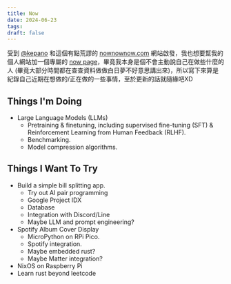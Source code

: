 ```yaml
---
title: Now
date: 2024-06-23
tags:
draft: false
---
```

受到 [@kepano](https://x.com/kepano) 和這個有點荒謬的 [nownownow.com](https://nownownow.com/about) 網站啟發，我也想要幫我的個人網站加一個專屬的 [now page](now.md)，畢竟我本身是個不會主動說自己在做些什麼的人 (畢竟大部分時間都在查查資料做做白日夢不好意思講出來)，所以寫下來算是紀錄自己近期在想做的/正在做的一些事情，至於更新的話就隨緣吧XD

## Things I'm Doing

- Large Language Models (LLMs)
    - Pretraining & finetuning, including supervised fine-tuning (SFT) & Reinforcement Learning from Human Feedback (RLHF).
    - Benchmarking.
    - Model compression algorithms.

## Things I Want To Try

- Build a simple bill splitting app.
    - Try out AI pair programming
    - Google Project IDX
    - Database
    - Integration with Discord/Line
    - Maybe LLM and prompt engineering?
- Spotify Album Cover Display
    - MicroPython on RPi Pico.
    - Spotify integration.
    - Maybe embedded rust?
    - Maybe Matter integration?
- NixOS on Raspberry Pi
- Learn rust beyond leetcode
